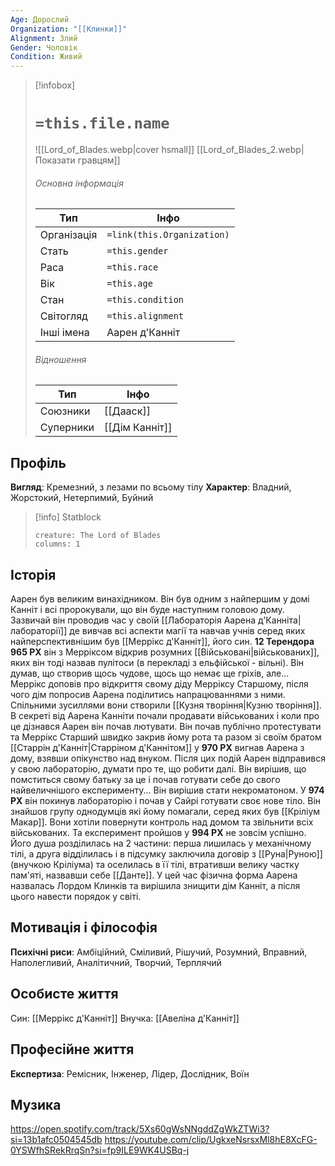 ```yaml
---
Age: Дорослий
Organization: "[[Клинки]]"
Alignment: Злий
Gender: Чоловік
Condition: Живий
---
```

> [!infobox]
> # `=this.file.name`
> ![[Lord_of_Blades.webp|cover hsmall]]
> [[Lord_of_Blades_2.webp|Показати гравцям]]
> ###### Основна інформація
> Тип | Інфо |
> ---|---|
> Організація | `=link(this.Organization)` |
> Стать | `=this.gender` |
> Раса | `=this.race` |
> Вік | `=this.age` |
> Стан | `=this.condition` |
> Світогляд | `=this.alignment` |
> Інші імена | Аарен д'Канніт |
> ###### Відношення
> Тип | Інфо |
> ---|---|
> Союзники | [[Дааск]] |
> Суперники | [[Дім Канніт]] |

## Профіль
**Вигляд**: Кремезний, з лезами по всьому тілу
**Характер**: Владний, Жорстокий, Нетерпимий, Буйний

> [!info] Statblock
> ```statblock
> creature: The Lord of Blades
> columns: 1
> ```

## Історія
Аарен був великим винахідником. Він був одним з найпершим у домі Канніт і всі пророкували, що він буде наступним головою дому. Зазвичай він проводив час у своїй [[Лабораторія Аарена д'Канніта|лабораторії]] де вивчав всі аспекти магії та навчав учнів серед яких найперспективнішим був [[Меррікс д'Канніт]], його син.
**12 Терендора 965 РХ** він з Мерріксом відкрив розумних [[Військовані|військованих]], яких він тоді назвав пулітоси (в перекладі з ельфійської - вільні). Він думав, що створив щось чудове, щось що немає ще гріхів, але... Меррікс доповів про відкриття свому діду Мерріксу Старшому, після чого дім попросив Аарена поділитись напрацюваннями з ними. Спільними зусиллями вони створили [[Кузня творіння|Кузню творіння]]. 
В секреті від Аарена Канніти почали продавати військованих і коли про це дізнався Аарен він почав лютувати. Він почав публічно протестувати та Меррікс Старший швидко закрив йому рота та разом зі своїм братом [[Старрін д'Канніт|Старріном д'Каннітом]] у **970 РХ** вигнав Аарена з дому, взявши опікунство над внуком. 
Після цих подій Аарен відправився у свою лабораторію, думати про те, що робити далі. Він вирішив, що помститься свому батьку за це і почав готувати себе до свого найвеличнішого експерименту... Він вирішив стати некроматоном.
У **974 РХ** він покинув лабораторію і почав у Сайрі готувати своє нове тіло. Він знайшов групу однодумців які йому помагали, серед яких був [[Кріліум Макар]]. Вони хотіли повернути контроль над домом та звільнити всіх військованих. Та експеримент пройшов у **994 РХ** не зовсім успішно. Його душа розділилась на 2 частини: перша лишилась у механічному тілі, а друга відділилась і в підсумку заключила договір з [[Руна|Руною]] (внучкою Кріліума) та оселилась в її тілі, втративши велику частку пам'яті, назвавши себе [[Данте]].
У цей час фізична форма Аарена назвалась Лордом Клинків та вирішила знищити дім Канніт, а після цього навести порядок у світі.
## Мотивація і філософія
**Психічні риси**: Амбіційний, Сміливий, Рішучий, Розумний, Вправний, Наполегливий, Аналітичний, Творчий, Терплячий
## Особисте життя
Син: [[Меррікс д'Канніт]]
Внучка: [[Авеліна д'Канніт]]
## Професійне життя
**Експертиза**: Ремісник, Інженер, Лідер, Дослідник, Воїн
## Музика
https://open.spotify.com/track/5Xs60gWsNNgddZgWkZTWi3?si=13b1afc0504545db
https://youtube.com/clip/UgkxeNsrsxMl8hE8XcFG-0YSWfhSRekRrqSn?si=fp9ILE9WK4USBq-j
